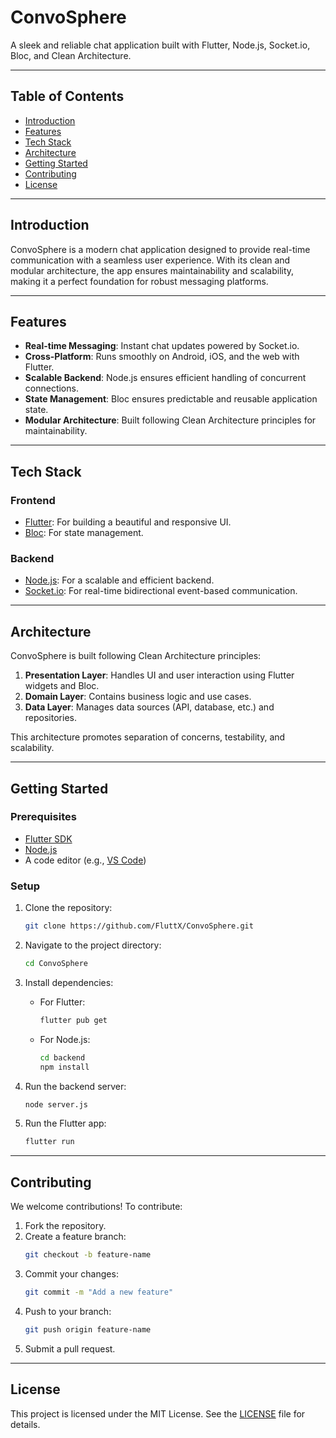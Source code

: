 # ConvoSphere

A sleek and reliable chat application built with Flutter, Node.js, Socket.io, Bloc, and Clean Architecture.

---

## Table of Contents

- [Introduction](#introduction)
- [Features](#features)
- [Tech Stack](#tech-stack)
- [Architecture](#architecture)
- [Getting Started](#getting-started)
- [Contributing](#contributing)
- [License](#license)

---

## Introduction

ConvoSphere is a modern chat application designed to provide real-time communication with a seamless user experience. With its clean and modular architecture, the app ensures maintainability and scalability, making it a perfect foundation for robust messaging platforms.

---

## Features

- **Real-time Messaging**: Instant chat updates powered by Socket.io.
- **Cross-Platform**: Runs smoothly on Android, iOS, and the web with Flutter.
- **Scalable Backend**: Node.js ensures efficient handling of concurrent connections.
- **State Management**: Bloc ensures predictable and reusable application state.
- **Modular Architecture**: Built following Clean Architecture principles for maintainability.

---

## Tech Stack

### Frontend
- [Flutter](https://flutter.dev/): For building a beautiful and responsive UI.
- [Bloc](https://bloclibrary.dev/): For state management.

### Backend
- [Node.js](https://nodejs.org/): For a scalable and efficient backend.
- [Socket.io](https://socket.io/): For real-time bidirectional event-based communication.

---

## Architecture

ConvoSphere is built following Clean Architecture principles:

1. **Presentation Layer**: Handles UI and user interaction using Flutter widgets and Bloc.
2. **Domain Layer**: Contains business logic and use cases.
3. **Data Layer**: Manages data sources (API, database, etc.) and repositories.

This architecture promotes separation of concerns, testability, and scalability.

---

## Getting Started

### Prerequisites
- [Flutter SDK](https://docs.flutter.dev/get-started/install)
- [Node.js](https://nodejs.org/)
- A code editor (e.g., [VS Code](https://code.visualstudio.com/))

### Setup

1. Clone the repository:
   ```bash
   git clone https://github.com/FluttX/ConvoSphere.git
   ```

2. Navigate to the project directory:
   ```bash
   cd ConvoSphere
   ```

3. Install dependencies:
    - For Flutter:
      ```bash
      flutter pub get
      ```
    - For Node.js:
      ```bash
      cd backend
      npm install
      ```

4. Run the backend server:
   ```bash
   node server.js
   ```

5. Run the Flutter app:
   ```bash
   flutter run
   ```

---

## Contributing

We welcome contributions! To contribute:

1. Fork the repository.
2. Create a feature branch:
   ```bash
   git checkout -b feature-name
   ```
3. Commit your changes:
   ```bash
   git commit -m "Add a new feature"
   ```
4. Push to your branch:
   ```bash
   git push origin feature-name
   ```
5. Submit a pull request.

---

## License

This project is licensed under the MIT License. See the [LICENSE](LICENSE) file for details.
